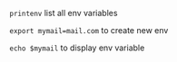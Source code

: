 ```printenv```
list all env variables

```export mymail=mail.com```
to create new env

```echo $mymail```
to display env variable